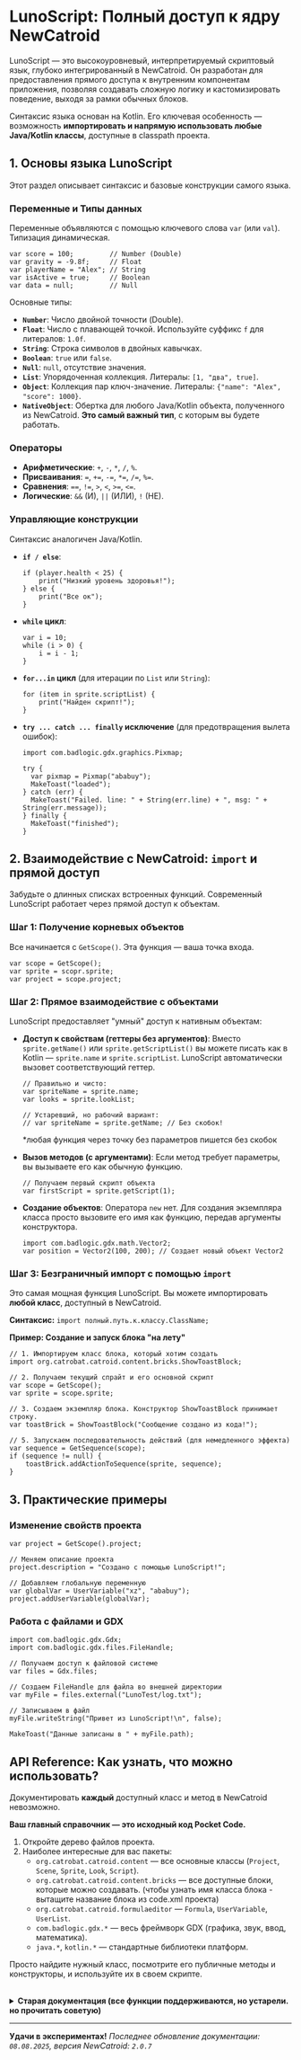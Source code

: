 # LunoScript: Полный доступ к ядру NewCatroid

LunoScript — это высокоуровневый, интерпретируемый скриптовый язык, глубоко интегрированный в NewCatroid. Он разработан для предоставления прямого доступа к внутренним компонентам приложения, позволяя создавать сложную логику и кастомизировать поведение, выходя за рамки обычных блоков.

Синтаксис языка основан на Kotlin. Его ключевая особенность — возможность **импортировать и напрямую использовать любые Java/Kotlin классы**, доступные в classpath проекта.

## 1. Основы языка LunoScript

Этот раздел описывает синтаксис и базовые конструкции самого языка.

### Переменные и Типы данных
Переменные объявляются с помощью ключевого слова `var` (или `val`). Типизация динамическая.

```Luno
var score = 100;         // Number (Double)
var gravity = -9.8f;     // Float
var playerName = "Alex"; // String
var isActive = true;     // Boolean
var data = null;         // Null
```

Основные типы:
*   **`Number`**: Число двойной точности (Double).
*   **`Float`**: Число с плавающей точкой. Используйте суффикс `f` для литералов: `1.0f`.
*   **`String`**: Строка символов в двойных кавычках.
*   **`Boolean`**: `true` или `false`.
*   **`Null`**: `null`, отсутствие значения.
*   **`List`**: Упорядоченная коллекция. Литералы: `[1, "два", true]`.
*   **`Object`**: Коллекция пар ключ-значение. Литералы: `{"name": "Alex", "score": 1000}`.
*   **`NativeObject`**: Обертка для любого Java/Kotlin объекта, полученного из NewCatroid. **Это самый важный тип**, с которым вы будете работать.

### Операторы
*   **Арифметические**: `+`, `-`, `*`, `/`, `%`.
*   **Присваивания**: `=`, `+=`, `-=`, `*=`, `/=`, `%=`.
*   **Сравнения**: `==`, `!=`, `>`, `<`, `>=`, `<=`.
*   **Логические**: `&&` (И), `||` (ИЛИ), `!` (НЕ).

### Управляющие конструкции
Синтаксис аналогичен Java/Kotlin.

*   **`if / else`**:
    ```Luno
    if (player.health < 25) {
        print("Низкий уровень здоровья!");
    } else {
        print("Все ок");
    }
    ```
*   **`while` цикл**:
    ```Luno
    var i = 10;
    while (i > 0) {
        i = i - 1;
    }
    ```
*   **`for...in` цикл** (для итерации по `List` или `String`):
    ```Luno
    for (item in sprite.scriptList) {
        print("Найден скрипт!");
    }
    ```
*   **`try ... catch ... finally` исключение** (для предотвращения вылета ошибок):
    ```Luno
    import com.badlogic.gdx.graphics.Pixmap;

    try {
      var pixmap = Pixmap("ababuy");
      MakeToast("loaded");
    } catch (err) {
      MakeToast("Failed. line: " + String(err.line) + ", msg: " + String(err.message));
    } finally {
      MakeToast("finished");
    }
    ```

## 2. Взаимодействие с NewCatroid: `import` и прямой доступ

Забудьте о длинных списках встроенных функций. Современный LunoScript работает через прямой доступ к объектам.

### Шаг 1: Получение корневых объектов
Все начинается с `GetScope()`. Эта функция — ваша точка входа.

```Luno
var scope = GetScope();
var sprite = scopr.sprite;
var project = scope.project;
```

### Шаг 2: Прямое взаимодействие с объектами
LunoScript предоставляет "умный" доступ к нативным объектам:

*   **Доступ к свойствам (геттеры без аргументов)**: Вместо `sprite.getName()` или `sprite.getScriptList()` вы можете писать как в Kotlin — `sprite.name` и `sprite.scriptList`. LunoScript автоматически вызовет соответствующий геттер.
    ```Luno
    // Правильно и чисто:
    var spriteName = sprite.name;
    var looks = sprite.lookList;
    
    // Устаревший, но рабочий вариант:
    // var spriteName = sprite.getName; // Без скобок!
    ```
    *любая функция через точку без параметров пишется без скобок

*   **Вызов методов (с аргументами)**: Если метод требует параметры, вы вызываете его как обычную функцию.
    ```Luno
    // Получаем первый скрипт объекта
    var firstScript = sprite.getScript(1);
    ```

*   **Создание объектов**: Оператора `new` нет. Для создания экземпляра класса просто вызовите его имя как функцию, передав аргументы конструктора.
    ```Luno
    import com.badlogic.gdx.math.Vector2;
    var position = Vector2(100, 200); // Создает новый объект Vector2
    ```

### Шаг 3: Безграничный импорт с помощью `import`
Это самая мощная функция LunoScript. Вы можете импортировать **любой класс**, доступный в NewCatroid.

**Синтаксис:** `import полный.путь.к.классу.ClassName;`

**Пример: Создание и запуск блока "на лету"**

```Luno
// 1. Импортируем класс блока, который хотим создать
import org.catrobat.catroid.content.bricks.ShowToastBlock;

// 2. Получаем текущий спрайт и его основной скрипт
var scope = GetScope();
var sprite = scope.sprite;

// 3. Создаем экземпляр блока. Конструктор ShowToastBlock принимает строку.
var toastBrick = ShowToastBlock("Сообщение создано из кода!");

// 5. Запускаем последовательность действий (для немедленного эффекта)
var sequence = GetSequence(scope);
if (sequence != null) {
    toastBrick.addActionToSequence(sprite, sequence);
}
```

## 3. Практические примеры

### Изменение свойств проекта

```Luno
var project = GetScope().project;

// Меняем описание проекта
project.description = "Создано с помощью LunoScript!";

// Добавляем глобальную переменную
var globalVar = UserVariable("xz", "ababuy");
project.addUserVariable(globalVar);
```

### Работа с файлами и GDX

```Luno
import com.badlogic.gdx.Gdx;
import com.badlogic.gdx.files.FileHandle;

// Получаем доступ к файловой системе
var files = Gdx.files;

// Создаем FileHandle для файла во внешней директории
var myFile = files.external("LunoTest/log.txt");

// Записываем в файл
myFile.writeString("Привет из LunoScript!\n", false);

MakeToast("Данные записаны в " + myFile.path);
```

## API Reference: Как узнать, что можно использовать?

Документировать **каждый** доступный класс и метод в NewCatroid невозможно.

**Ваш главный справочник — это исходный код Pocket Code.**

1.  Откройте дерево файлов проекта.
2.  Наиболее интересные для вас пакеты:
    *   `org.catrobat.catroid.content` — все основные классы (`Project`, `Scene`, `Sprite`, `Look`, `Script`).
    *   `org.catrobat.catroid.content.bricks` — все доступные блоки, которые можно создавать. (чтобы узнать имя класса блока - вытащите название блока из code.xml проекта)
    *   `org.catrobat.catroid.formulaeditor` — `Formula`, `UserVariable`, `UserList`.
    *   `com.badlogic.gdx.*` — весь фреймворк GDX (графика, звук, ввод, математика).
    *   `java.*`, `kotlin.*` — стандартные библиотеки платформ.

Просто найдите нужный класс, посмотрите его публичные методы и конструкторы, и используйте их в своем скрипте.

<br>

<details>
<summary><b>Старая документация (все функции поддерживаются, но устарели. но прочитать советую)</b></summary>

***Примечание:*** *Эти функции оставлены для поддержки старых проектов. В новом коде настоятельно рекомендуется использовать прямой доступ к объектам и их методам, как описано выше.*

<br>

# LunoScript - Встраиваемый скриптовый язык для Android (Kotlin/Java)

LunoScript - это легковесный, интерпретируемый скриптовый язык с динамической типизацией, разработанный для встраивания в NewCatroid, написанные на Kotlin или Java. Он позволяет выполнять пользовательский код, управлять объектами приложения и расширять функциональность без перекомпиляции основного кода. Синтаксис LunoScript вдохновлен Kotlin, что делает его интуитивно понятным для Kotlin-разработчиков.

## Особенности

*   **Динамическая типизация:** Типы переменных определяются во время выполнения.
*   **Kotlin-подобный синтаксис:** Привычные конструкции для объявления переменных, условных операторов, циклов и функций.
*   **Работа с объектами:** Поддержка списков, объектов (карт), а также базовых классов и функций, определенных в LunoScript.
*   **Взаимодействие с Kotlin/Java:** Возможность передавать Kotlin/Java объекты в LunoScript (как `NativeObject`) и вызывать их методы (через специально определенные нативные функции).

## Основы языка LunoScript

### 1. Комментарии

Однострочные комментарии начинаются с `//`.

```Luno
// Это однострочный комментарий
var x = 10; // Это тоже комментарий
```

### 2. Переменные

Переменные объявляются с помощью ключевого слова `var`. Тип переменной определяется значением, которое ей присваивается.

```Luno
var message; // Переменная без начального значения (будет `null`)
var count = 10; // count - это Number
var name = "Luno"; // name - это String
var isActive = true; // isActive - это Boolean

count = count + 5;
name = "LunoScript";
```

### 3. Типы данных

LunoScript поддерживает следующие основные типы данных:

*   **`Number`**: Числа (хранятся как `Double` в Kotlin).
    ```Luno
    var pi = 3.14;
    var integer = 100;
    ```
*   **`String`**: Строки. Строковые литералы заключаются в двойные кавычки.
    ```Luno
    var greeting = "Hello, World!";
    var multiline = "Это\nмногострочная\nстрока.";
    ```
*   **`Boolean`**: Логические значения `true` и `false`.
    ```Luno
    var isReady = true;
    var hasErrors = false;
    ```
*   **`Null`**: Специальное значение `null`, представляющее отсутствие значения.
    ```Luno
    var data = null;
    ```
*   **`List`**: Упорядоченные коллекции значений (аналог массивов/списков).
    ```Luno
    var numbers = [1, 2, 3, 4, 5];
    var mixedList = [10, "строка", true, null, [100, 200]];
    print(numbers[0]); // Выведет: 1
    numbers[1] = 20;
    ```
*   **`Object`**: Коллекции пар "ключ-значение" (аналог карт/словарей). Ключи являются строками. Используются также для представления экземпляров классов.
    ```Luno
    var person = {"name": "Alex", "age": 30, "isDeveloper": true};
    print(person.name); // Выведет: Alex
    print(person["age"]); // Выведет: 30
    person.city = "New York"; // Добавление нового поля
    ```
*   **`Function`**: Функции, определенные пользователем.
*   **`Class`**: Классы, определенные пользователем.
*   **`NativeObject`**: Специальный тип для представления "сырых" Kotlin/Java объектов, переданных в LunoScript.
*   **`NativeCallable`**: Специальный тип для представления "сырых" Kotlin/Java функций, доступных из LunoScript.

### 4. Операторы

#### Арифметические операторы
*   `+` (сложение, конкатенация строк, конкатенация списков)
*   `-` (вычитание, унарный минус)
*   `*` (умножение, повторение строк, повторение списков)
*   `/` (деление)
*   `%` (остаток от деления)

```Luno
var sum = 10 + 5; // 15
var fullName = "Luno" + "Script"; // "LunoScript"
var repeated = "abc" * 3; // "abcabcabc"
var a = [1,2]; var b = [3,4]; var c = a + b; // [1,2,3,4]
var result = (100 - 20) / 2 * 3; // 120
```

#### Операторы присваивания
*   `=` (присвоить)
*   `+=`, `-=`, `*=`, `/=`, `%=` (составное присваивание)

```Luno
var x = 10;
x += 5; // x теперь 15
```

#### Операторы сравнения
*   `==` (равно)
*   `!=` (не равно)
*   `>` (больше)
*   `<` (меньше)
*   `>=` (больше или равно)
*   `<=` (меньше или равно)

#### Логические операторы
*   `&&` (логическое И)
*   `||` (логическое ИЛИ)
*   `!` (логическое НЕ)

```Luno
var age = 25;
var hasLicense = true;
if (age >= 18 && hasLicense) {
    print("Можно водить");
}
if (!hasLicense) {
    print("Нет прав");
}
```

### 5. Управляющие конструкции

#### `if / else`
```Luno
var temperature = 25;
if (temperature > 30) {
    print("Жарко!");
} else if (temperature > 20) {
    print("Тепло.");
} else {
    print("Прохладно.");
}
```

#### `while` цикл
```Luno
var i = 0;
while (i < 3) {
    print("i = " + i);
    i = i + 1;
}
```

#### `for...in` цикл
Используется для итерации по элементам списка или символам строки.
```Luno
var fruits = ["яблоко", "банан", "апельсин"];
for (fruit in fruits) {
    print(fruit);
}

for (char in "LUNO") {
    print("Символ: " + char);
}
```

#### `switch`
Работает аналогично `when` в Kotlin, но без автоматического "проваливания". `break` не обязателен для прекращения выполнения `case`.
```Luno
var day = "Monday";
switch (day) {
    case "Monday":
        print("Начало недели");
    case "Friday":
        print("Почти выходные!");
    case "Saturday", "Sunday": // Несколько значений для одного case
        print("Выходной!");
    default:
        print("Будний день.");
}
```

#### `break` и `continue`
*   `break;`: Прерывает выполнение текущего цикла (`while`, `for`) или `switch`.
*   `continue;`: Переходит к следующей итерации текущего цикла (`while`, `for`).

### 6. Функции

Функции объявляются с помощью ключевого слова `fun`.
```Luno
fun greet(name) {
    var message = "Привет, " + name + "!";
    return message;
}

var myGreeting = greet("Пользователь Luno");
print(myGreeting); // Выведет: Привет, Пользователь Luno!

fun doNothing() {
    // Эта функция ничего не возвращает явно (вернет null)
}
print(doNothing()); // Выведет: null
```

### 7. Классы (базовая поддержка)

Классы объявляются с помощью ключевого слова `class`. Конструктор определяется методом `init`. `this` используется для доступа к членам экземпляра.
```Luno
class Point {
    fun init(x, y) { // Конструктор
        this.x = x;
        this.y = y;
        print("Точка создана: " + this.x + ", " + this.y);
    }

    fun move(dx, dy) {
        this.x = this.x + dx;
        this.y = this.y + dy;
    }

    fun display() {
        return "Point(" + this.x + ", " + this.y + ")";
    }
}

var p1 = Point(10, 20); // Создание экземпляра, вызов init
print(p1.display());     // Вызов метода
p1.move(5, -5);
print("p1 после перемещения: " + p1.display());
print("Координата X точки p1: " + p1.x);

p1.color = "red"; // Поля можно добавлять динамически
print("Цвет точки p1: " + p1.color);
```

### 8. Доступ к элементам

*   **Списки:** `myList[index]`
*   **Объекты (карты):** `myObject.property` или `myObject["propertyName"]`
*   **Строки:** `myString[index]` (для получения символа)

### 9. Точка с запятой (`;`)
В большинстве случаев точка с запятой в конце инструкций опциональна. Но рекомендуется ее ставить, дабы избежать недоразумений

## Встроенные (нативные) функции

LunoScript предоставляет набор встроенных функций для взаимодействия с окружением и выполнения общих задач.

```Luno
// Формат описания:
// FunctionName(parameter1, parameter2?) -> ReturnType
//   Описание функции.
//   parameter1: Тип - Описание параметра.
//   parameter2 (опционально): Тип - Описание параметра.
//   Возвращает: Тип - Описание возвращаемого значения.
```

---

### Общие функции

*   **`print(value1, value2, ...)`**
    *   Выводит одно или несколько значений в лог Android (Log.d с тегом "LunoScript"). Значения разделяются пробелом.
    *   `value`: Любой тип LunoScript.
    *   Возвращает: `Null`.
    ```Luno
    print("Сообщение", 123, true);
    ```

*   **`len(collection)`**
    *   Возвращает длину строки, количество элементов в списке или количество полей в объекте.
    *   `collection`: `String`, `List` или `Object`.
    *   Возвращает: `Number`.
    ```Luno
    print(len("hello")); // 5
    print(len([1, 2, 3])); // 3
    print(len({"a":1, "b":2})); // 2
    ```

*   **`typeof(value)`**
    *   Возвращает строку, представляющую тип значения LunoScript.
    *   `value`: Любой тип LunoScript.
    *   Возвращает: `String` (например, "String", "Number", "List", "Object", "Boolean", "Null", "Function", "Class", "NativeObject", "NativeCallable").
    ```Luno
    print(typeof(10)); // "Number"
    print(typeof("abc")); // "String"
    print(typeof(null)); // "Null"
    ```

*   **`String(value)`**
    *   Преобразует значение в его строковое представление.
    *   `value`: Любой тип LunoScript.
    *   Возвращает: `String`.
    ```Luno
    var num = 123;
    var strNum = String(num); // "123"
    ```

*   **`Number(value)`**
    *   Преобразует значение в число.
    *   `value`: `Number`, `String` (пытается распарсить), `Boolean` (`true` -> 1, `false` -> 0), `Null` (-> 0). Для других типов возвращает `NaN`.
    *   Возвращает: `Number`.
    ```Luno
    var numStr = "42.5";
    var num = Number(numStr); // 42.5
    print(Number(true)); // 1.0
    ```

*   **`Boolean(value)`**
    *   Преобразует значение в его булево представление (истинность).
    *   `value`: Любой тип LunoScript.
    *   Возвращает: `Boolean`.
    *   Ложными (`false`) считаются: `null`, `false`, число `0`, пустая строка `""`, пустой список `[]`. Все остальное считается истинным (`true`).
    ```Luno
    print(Boolean(0)); // false
    print(Boolean("hello")); // true
    print(Boolean([])); // false
    ```

*   **`throw(message)`**
    *   Генерирует ошибку времени выполнения LunoScript с указанным сообщением.
    *   `message`: `String` - Сообщение об ошибке.
    *   (Не возвращает значение, прерывает выполнение).
    ```Luno
    throw("Это кастомная ошибка!");
    ```

### Функции для Android

*   **`GetAppContext()`**
    *   Возвращает нативный объект Android `Context` приложения.
    *   Возвращает: `NativeObject` (содержащий `android.content.Context`).
    *   *Примечание: Этот объект обычно используется как аргумент для других нативных функций, требующих контекст.*

*   **`MakeToast(message)`**
    *   Отображает короткое всплывающее сообщение (Toast) на экране.
    *   `message`: `String` - Текст сообщения.
    *   Возвращает: `Null`.
    ```Luno
    MakeToast("Привет из LunoScript!");
    ```

### Числовые функции (Парсинг и Проверки)

*   **`parseInt(string, radix?)`**
    *   Преобразует строку в целое число по указанному основанию.
    *   `string`: `String` - Строка для парсинга.
    *   `radix` (опционально): `Number` - Основание системы счисления (от 2 до 36). По умолчанию 10.
    *   Возвращает: `Number` (целое число или `NaN`, если парсинг не удался).
    ```Luno
    print(parseInt("101", 2)); // 5.0 (двоичное)
    print(parseInt("FF", 16)); // 255.0 (шестнадцатеричное)
    print(parseInt("42")); // 42.0
    print(parseInt("hello")); // NaN
    ```

*   **`parseFloat(value)`**
    *   Преобразует значение (обычно строку) в число с плавающей точкой. Пытается имитировать поведение `parseFloat` из JavaScript.
    *   `value`: `String` или `Number`. Если `Number`, возвращает его же. Другие типы сначала преобразуются в строку.
    *   Возвращает: `Number` (число или `NaN`).
    ```Luno
    print(parseFloat("3.14")); // 3.14
    print(parseFloat("  -10.5ignored")); // -10.5
    print(parseFloat("Infinity")); // Infinity
    print(parseFloat("text")); // NaN
    ```

*   **`isNaN(value)`**
    *   Проверяет, является ли значение `NaN` (Not-a-Number).
    *   `value`: `Number`. Для других типов всегда возвращает `false`.
    *   Возвращает: `Boolean`.
    ```Luno
    print(isNaN(0/0)); // true
    print(isNaN(10));  // false
    print(isNaN("text")); // false (т.к. "text" не Number)
    ```

*   **`isFinite(value)`**
    *   Проверяет, является ли значение конечным числом (не `Infinity`, не `-Infinity`, не `NaN`).
    *   `value`: `Number`. Для других типов всегда возвращает `false`.
    *   Возвращает: `Boolean`.
    ```Luno
    print(isFinite(100)); // true
    print(isFinite(1/0)); // false (Infinity)
    print(isFinite(Number("NaN"))); // false
    ```

### Математические функции

*   **`currentTimeMillis()`**
    *   Возвращает текущее время в миллисекундах (относительно эпохи Unix).
    *   Возвращает: `Number`.

*   **`sqrt(number)`**
    *   Вычисляет квадратный корень числа.
    *   `number`: `Number`.
    *   Возвращает: `Number` (или `NaN` для отрицательных чисел).

*   **`abs(number)`**
    *   Возвращает абсолютное значение (модуль) числа.
    *   `number`: `Number`.
    *   Возвращает: `Number`.

*   **`round(number)`**
    *   Округляет число до ближайшего целого.
    *   `number`: `Number`.
    *   Возвращает: `Number`.

*   **`floor(number)`**
    *   Округляет число вниз до ближайшего целого.
    *   `number`: `Number`.
    *   Возвращает: `Number`.

*   **`ceil(number)`**
    *   Округляет число вверх до ближайшего целого.
    *   `number`: `Number`.
    *   Возвращает: `Number`.

*   **`random()`**
    *   Возвращает случайное число с плавающей точкой в диапазоне от 0.0 (включительно) до 1.0 (исключительно).
    *   Возвращает: `Number`.

*   **`min(number1, number2, ...)`**
    *   Возвращает наименьшее из переданных чисел.
    *   `numberX`: `Number`. Требуется хотя бы один аргумент.
    *   Возвращает: `Number`.

*   **`max(number1, number2, ...)`**
    *   Возвращает наибольшее из переданных чисел.
    *   `numberX`: `Number`. Требуется хотя бы один аргумент.
    *   Возвращает: `Number`.

*   **`pow(base, exponent)`**
    *   Возводит число `base` в степень `exponent`.
    *   `base`: `Number`.
    *   `exponent`: `Number`.
    *   Возвращает: `Number`.

*   **Константы:**
    *   `PI`: Число Пи (приблизительно 3.14159).
    *   `E`: Число Эйлера (основание натурального логарифма, приблизительно 2.71828).

### Функции для работы со строками

*   **`toUpperCase(string)`**
    *   Преобразует строку в верхний регистр.
    *   `string`: `String`.
    *   Возвращает: `String`.

*   **`toLowerCase(string)`**
    *   Преобразует строку в нижний регистр.
    *   `string`: `String`.
    *   Возвращает: `String`.

*   **`trim(string)`**
    *   Удаляет пробелы в начале и конце строки.
    *   `string`: `String`.
    *   Возвращает: `String`.

*   **`startsWith(string, prefix)`**
    *   Проверяет, начинается ли строка `string` с подстроки `prefix`.
    *   `string`: `String`.
    *   `prefix`: `String`.
    *   Возвращает: `Boolean`.

*   **`endsWith(string, suffix)`**
    *   Проверяет, заканчивается ли строка `string` подстрокой `suffix`.
    *   `string`: `String`.
    *   `suffix`: `String`.
    *   Возвращает: `Boolean`.

*   **`stringContains(string, substring)`**
    *   Проверяет, содержит ли строка `string` подстроку `substring`.
    *   `string`: `String`.
    *   `substring`: `String`.
    *   Возвращает: `Boolean`.

*   **`replace(string, oldValue, newValue)`**
    *   Заменяет все вхождения подстроки `oldValue` на `newValue` в строке `string`.
    *   `string`: `String`.
    *   `oldValue`: `String`.
    *   `newValue`: `String`.
    *   Возвращает: `String`.

*   **`split(string, delimiter)`**
    *   Разбивает строку `string` на список подстрок, используя `delimiter` в качестве разделителя.
    *   `string`: `String`.
    *   `delimiter`: `String`.
    *   Возвращает: `List` из `String`.
    ```Luno
    var parts = split("яблоко,банан,апельсин", ",");
    // parts будет ["яблоко", "банан", "апельсин"]
    ```

*   **`substring(string, startIndex, endIndex?)`**
    *   Возвращает подстроку из `string`, начиная с `startIndex` (включительно) до `endIndex` (исключительно).
    *   `string`: `String`.
    *   `startIndex`: `Number` (целое).
    *   `endIndex` (опционально): `Number` (целое). Если не указан, то до конца строки.
    *   Возвращает: `String`.
    ```Luno
    var text = "Hello Luno";
    print(substring(text, 0, 5)); // "Hello"
    print(substring(text, 6));    // "Luno"
    ```

### Функции для работы со списками

*   **`listPush(list, element1, element2, ...)`**
    *   Добавляет один или несколько элементов в конец списка `list`. Изменяет исходный список.
    *   `list`: `List`.
    *   `elementX`: Любой тип LunoScript.
    *   Возвращает: `Number` (новая длина списка).

*   **`listPop(list)`**
    *   Удаляет и возвращает последний элемент из списка `list`. Изменяет исходный список.
    *   `list`: `List`.
    *   Возвращает: Удаленный элемент или `Null`, если список пуст.

*   **`listShift(list)`**
    *   Удаляет и возвращает первый элемент из списка `list`. Изменяет исходный список.
    *   `list`: `List`.
    *   Возвращает: Удаленный элемент или `Null`, если список пуст.

*   **`listUnshift(list, element1, element2, ...)`**
    *   Добавляет один или несколько элементов в начало списка `list`. Изменяет исходный список.
    *   `list`: `List`.
    *   `elementX`: Любой тип LunoScript.
    *   Возвращает: `Number` (новая длина списка).

*   **`listJoin(list, separator?)`**
    *   Объединяет все элементы списка `list` в одну строку.
    *   `list`: `List`.
    *   `separator` (опционально): `String` - Разделитель между элементами. По умолчанию ",".
    *   Возвращает: `String`.
    ```Luno
    var items = ["a", "b", "c"];
    print(listJoin(items));       // "a,b,c"
    print(listJoin(items, "-"));  // "a-b-c"
    ```

*   **`listSlice(list, startIndex, endIndex?)`**
    *   Возвращает неглубокую копию части списка `list` от `startIndex` (включительно) до `endIndex` (исключительно). Не изменяет исходный список.
    *   `list`: `List`.
    *   `startIndex`: `Number` (целое). Отрицательные значения отсчитываются с конца.
    *   `endIndex` (опционально): `Number` (целое). Если не указан, то до конца списка. Отрицательные значения отсчитываются с конца.
    *   Возвращает: Новый `List`.
    ```Luno
    var original = [0, 1, 2, 3, 4];
    var sliced = listSlice(original, 1, 3); // [1, 2]
    var slicedToEnd = listSlice(original, 2); // [2, 3, 4]
    print(original); // [0, 1, 2, 3, 4] (не изменен)
    ```

*   **`listReverse(list)`**
    *   Обращает порядок элементов в списке `list` **на месте** (изменяет исходный список).
    *   `list`: `List`.
    *   Возвращает: Тот же измененный `List`.

### Функции для работы с объектами

*   **`ObjectKeys(object)`**
    *   Возвращает список строк, представляющих ключи (имена свойств) объекта.
    *   `object`: `Object`.
    *   Возвращает: `List` из `String`.
    ```Luno
    var user = {"name": "Kate", "age": 28};
    var keys = ObjectKeys(user); // ["name", "age"] (порядок может варьироваться)
    ```

*   **`ObjectValues(object)`**
    *   Возвращает список значений свойств объекта.
    *   `object`: `Object`.
    *   Возвращает: `List` (элементы могут быть разных типов).
    ```Luno
    var user = {"name": "Kate", "age": 28};
    var values = ObjectValues(user); // ["Kate", 28.0] (порядок соответствует ObjectKeys)
    ```

*   **`ObjectHasProperty(object, key)`**
    *   Проверяет, есть ли у объекта `object` свойство с ключом `key`.
    *   `object`: `Object` или `NativeObject` (если это `Map`).
    *   `key`: `String`.
    *   Возвращает: `Boolean`.

### Функции JSON (базовая поддержка)

*   **`JSON_parse(jsonString)`**
    *   Преобразует строку `jsonString` в формате JSON в объект или список LunoScript.
    *   `jsonString`: `String`.
    *   Возвращает: `Object`, `List` или другой примитивный тип LunoScript (или `Null` при ошибке).
    *   *Примечание: Текущая реализация очень базовая и может не поддерживать все возможности JSON. Для сложного JSON рекомендуется обрабатывать его на стороне Kotlin/Java.*

*   **`JSON_stringify(value)`**
    *   Преобразует значение LunoScript в строку формата JSON.
    *   `value`: Любой тип LunoScript.
    *   Возвращает: `String`.
    *   *Примечание: Функции и сложные нативные объекты могут не сериализоваться корректно.*

### Функции для работы с "формулами" NewCatroid

*   **`Formula(formulaString)`**
    *   Создает нативный объект "формулы" из строки.
    *   `formulaString`: `String` - Строковое представление формулы.
    *   Возвращает: `NativeObject` (содержащий объект `Formula`).

*   **`RegisterFormula(uniqueName, displayName, defaultParamValues, defaultParamTypes, jsCode)`**
    *   Регистрирует новую "кастомную формулу" в системе.
    *   `uniqueName`: `String` - Уникальное имя для идентификации формулы.
    *   `displayName`: `String` - Отображаемое имя формулы.
    *   `defaultParamValues`: `List` из `String` - Список строковых значений по умолчанию для параметров. Количество параметров формулы определяется размером этого списка.
    *   `defaultParamTypes`: `List` из `String` - Список строк, представляющих типы параметров (например, "STRING", "NUMBER"). Должен иметь тот же размер, что и `defaultParamValues`.
    *   `jsCode`: `String` - JavaScript код, реализующий логику формулы.
    *   Возвращает: `Null`.
    ```Luno
    RegisterFormula(
        "myConcat",
        "My Concatenator",
        ["prefix_", "_suffix"], // Значения по умолчанию
        ["STRING", "STRING"],    // Типы
        "return String(p[0]) + 'DATA' + String(p[1]);"
    );
    ```

### Функции для работы с локальными переменными (NewCatroid)

*   **`SetLocalVar(name, value)`**: Устанавливает значение локальной переменной.
*   **`GetLocalVar(name)`**: Получает значение локальной переменной.
*   **`DeleteLocalVar(name)`**: Удаляет локальную переменную.
*   **`DeleteLocalVars()`**: Удаляет все локальные переменные.
*   **`GetLocalVarName(index)`**: Получает имя локальной переменной по индексу.
*   **`GetLocalVarValue(index)`**: Получает значение локальной переменной по индексу.

### Функции для взаимодействия с проектом NewCatroid (Project, Sprite, Look, Script)

*Функции этой категории возвращают или принимают `NativeObject`, представляющие соответствующие Kotlin/Java классы из настоящего проекта. Для работы с этими объектами (чтение полей, вызов методов) вам, скорее всего, понадобятся дополнительные нативные функции, специфичные для каждого типа объекта, либо вы будете использовать их как "непрозрачные" указатели для передачи в другие нативные функции.*

*   **`GetScope()` -> `NativeObject` (Scope)**: Возвращает текущий объект "Scope".
*   **`GetSprite(scope)` -> `NativeObject` (Sprite)**: Получает спрайт из указанного `scope` (тот, в котором запущен блок).
*   **`GetProject(scope)` -> `NativeObject` (Project)**: Получает проект из указанного `scope` (тот, в котором запущен блок).
*   **`ProjectGetDirectory(project)` -> `String`**: Получает директорию, в которой расположен проект.
*   **`ProjectSetDirectory(project, pathString)` -> `Null`**: Задает директорию проекту.
*   **`ProjectGetSceneList(project)` -> `List` из `NativeObject` (Scene)**: Получает список сцен в проекте.
*   **`ProjectGetSceneNames(project)` -> `List` из `String`**: Получает список из имен сцен в проекте.
*   **`ProjectAddScene(project, sceneNativeObject)` -> `Null`**: Добавляет сцену в проект.
*   **`ProjectRemoveScene(project, sceneNativeObject)` -> `Null`**: Удаляет сцену из проекта.
*   **`ProjectHasScene(project)` -> `Boolean`**: Проверяет, есть ли сцены в проекте.
*   **`ProjectGetDefaultScene(project)` -> `NativeObject` (Scene)**: Получает сцену по умолчанию из проекта.
*   **`ProjectGetUserVariables(project)` -> `List` из `NativeObject` (UserVariable)**: Получает переменные проекта (прямая ссылка!).
*   **`ProjectGetUserVariablesCopy(project)` -> `List` из `NativeObject` (UserVariable)**: Получает копию переменных проекта.
*   **`ProjectGetUserVariable(project, nameString)` -> `NativeObject` (UserVariable)**: Получает переменную из проекта по имени.
*   **`ProjectAddUserVariable(project, userVariableNativeObject)` -> `Null`**: Добавляет новую переменную.
*   **`ProjectRemoveUserVariable(project, nameString)` -> `Null`**: Удаляет переменную.
*   **`UserVariable(nameString?, valueString?)` -> `NativeObject` (UserVariable)**: Создает новый объект UserVariable.
*   **`ProjectGetUserLists(project)` -> `List` из `NativeObject` (UserList)**: Получает все списки проекта (прямая ссылка!).
*   **`ProjectGetUserListsCopy(project)` -> `List` из `NativeObject` (UserList)**: Получает все списки проекта.
*   **`ProjectGetUserList(project, nameString)` -> `NativeObject` (UserList)**: Получает список по имени.
*   **`ProjectAddUserList(project, userListNativeObject)` -> `Null`**: Добавляет новый список.
*   **`ProjectRemoveUserList(project, nameString)` -> `Null`**: Удаляет список.
*   **`UserList(nameString?, initialValuesList?)` -> `NativeObject` (UserList)**: Создает новый UserList. `initialValuesList` - это `List` из LunoScript.
*   **`ProjectResetUserData(project)` -> `Null`**: Сбрасывает данные пользователя.
*   **`ProjectGetSpriteListWithClones(project)` -> `List` из `NativeObject` (Sprite)**: Получает список спрайтов (включая клоны).
*   **`ProjectGetName(project)` -> `String`**: Получает имя проекта.
*   **`ProjectSetName(project, nameString)` -> `Null`**: Задает имя проекта
*   **`ProjectGetDescription(project)` -> `String`**: Получает описание.
*   **`ProjectSetDescription(project, descriptionString)` -> `Null`**: Задает описание.
*   **`ProjectGetNotesAndCredits(project)` -> `String`**: Получает `Notes and Credits`.
*   **`ProjectSetNotesAndCredits(project, notesString)` -> `Null`**: Задает `Notes and Credits`.
*   **`ProjectGetCatrobatLanguageVersion(project)` -> `String` (представление Double)**: Получает версию языка Catrobat.
*   **`ProjectSetCatrobatLanguageVersion(project, versionString)` -> `Null`**: Задает версию языка Catrobat (ожидает строку, конвертируемую в Double).
*   **`ProjectGetXmlHeader(project)` -> `NativeObject` (XmlHeader)**: Получает XmlHeader проекта.
*   **`ProjectSetXmlHeader(project, xmlHeaderNativeObject)` -> `Null`** Задает XmlHeader проекту.
*   **`ProjectGetFilesDir(project)` -> `String` (путь)**: Получает путь к директории "Файлов проекта".
*   **`ProjectGetLibsDir(project)` -> `String` (путь)**: Получает путь к директории "Библиотек" (сейчас они не рабочие).
*   **`ProjectGetFile(project, fileNameString)` -> `String` (путь к файлу)**: получает файл проекта.
*   **`ProjectGetLib(project, libNameString)` -> `String` (путь к библиотеке)**: получает библиотеку проекта.
*   **`ProjectCheckExtension(project, extensionNameString, versionString)` -> `String`**: проверяет расширение и добавляет его в случае необходимости.
*   **`ProjectAddFile(project, fileNativeObjectOrPathString)` -> `Null`**: добавляет файл проекта.
*   **`ProjectDeleteFile(project, fileOrPathString)` -> `Null`**: удаляет файл проекта.
*   **`File(pathString, childPathString?)` -> `NativeObject` (java.io.File)**: Создает объект файла.
*   **`FilePath(fileNativeObject)` -> `String`**: Возвращает абсолютный путь файла.
*   **`Rectangle(xNum, yNum, widthNum, heightNum)` -> `NativeObject` (Rectangle)**: Создает объект Rectangle.
*   **`ProjectGetScreenRectangle(project)` -> `NativeObject` (Rectangle)**: Получает фигуру экрана.
*   **`ProjectGetTags(project)` -> `List` из `NativeObject` (String Tag)**: получает тэги.
*   **`ProjectSetTags(project, listOfStringTags)` -> `Null`**: задает тэги.
*   **`ProjectGetSceneByName(project, nameString)` -> `NativeObject` (Scene)**: получает сцену по имени.
*   **`ProjectGetSceneById(project, idString)` -> `NativeObject` (Scene)** (idString будет преобразован в Int): получает сцену по айди
*   **`SpriteGetName(spriteNativeObject)` -> `String`**: получает имя спрайта.
*   **`Sprite(nameString)` -> `NativeObject` (Sprite)**: Создает новый Sprite с именем.
*   **`Sprite(existingSpriteNativeObject, sceneNativeObject)` -> `NativeObject` (Sprite)**: Создает Sprite на основе существующего в сцене.
*   **`Look(spriteNativeObject)` -> `NativeObject` (Look)**: Создает новый Look для спрайта.
*   **`SpriteGetLook(spriteNativeObject)` -> `NativeObject` (Look)**: Получает Look спрайта.
*   **`LookRemove(lookNativeObject)` -> `Null`**: удаляет образ.
*   **`LookGetLookData(lookNativeObject)` -> `NativeObject` (LookData)**: получает данные образа.
*   **`LookGetLookData2(lookNativeObject)` -> `NativeObject` (LookData)** получает данные хитбокса.
*   **`LookData(nameString, fileNativeObjectOrPathString)` -> `NativeObject` (LookData)**: Создает LookData.
*   **`LookDataGetName(lookDataNativeObject)` -> `String`**: получает имя LookData.
*   **`LookDataSetName(lookDataNativeObject, nameString)` -> `Null`**: задает имя LookData.
*   **`LookDataGetFile(lookDataNativeObject)` -> `NativeObject` (File)**: получает файл образа.
*   **`LookDataSetFile(lookDataNativeObject, fileNativeObjectOrPathString)` -> `Null`**: задает файл образа.
*   **`LookSetLookData(lookNativeObject, lookDataNativeObject)` -> `Null`**: задает образ.
*   **`LookSetLookData2(lookNativeObject, lookDataNativeObject)` -> `Null`**: задает хитбокс.
*   **`LookGetX(look)`/`Y`/`Width`/`Height`/`Rotation`/`Alpha`/`Brightness`/`Hue` -> `Number`**: получает определенные данные обьекта (позиция, ширина / высота, вращение, прозрачность, яркость, цвет).
*   **`LookGetVisible(look)`/`LookGetLookVisible(look)` -> `Boolean`**: показан или спрятан обьект
*   **`LookSetX(look, value)`/`Y`/`Width`/`Height`/`Rotation`/`Alpha`/`Brightness`/`Hue`/`Visible`/`LookVisible` -> `Null`**6 задает определенные данные обьекта (позиция, ширина / высота, вращение, прозрачность, яркость, цвет).
*   **`SpriteGetScriptList(sprite)` -> `List` из `NativeObject` (Script)**: получает список скриптов.
*   **`SpriteGetLookList(sprite)` -> `List` из `NativeObject` (Look)** получает список образов.
*   **`SpriteGetSoundList(sprite)` -> `List` из `NativeObject` (Sound)** (Sound еще не добавлен): получает список звуков.
*   **`SpriteGetUserVariables(sprite)` -> `List` из `NativeObject` (UserVariable)**: получает переменные спрайта.
*   **`SpriteGetUserLists(sprite)` -> `List` из `NativeObject` (UserList)**: получает списки спрайта.
*   **`ActionFactory()` -> `NativeObject` (ActionFactory)**: создает ActionFactory.
*   **`SpriteGetActionFactory(sprite)` -> `NativeObject` (ActionFactory)**: получает ActionFactory спрайта.
*   **`SpriteIsClone(sprite)` -> `Boolean`**: является ли спрайт клоном.
*   **`SpriteOriginal(sprite)` -> `NativeObject` (Sprite)** (оригинал, если это клон)
*   **`SpriteIsGliding(sprite)` -> `Boolean`**: используется ли блок "скользить" сейчас.
*   **`SpriteGetAllBricks(sprite)` -> `List` из `NativeObject` (Brick)**: получает все блоки.
*   **`SpriteGetUserVariable(sprite, nameString)` -> `NativeObject` (UserVariable)**: получает переменную спрайта.
*   **`SpriteAddUserVariable(sprite, userVariableNativeObject)` -> `Null`**: добавляет переменную спрайта.
*   **`SpriteAddUserList(sprite, userListNativeObject)` -> `Null`**: добавляет список спрайта.
*   **`SpriteGetUserList(sprite, nameString)` -> `NativeObject` (UserList)**: получает список спрайта.
*   **`SpriteAddScript(sprite, scriptNativeObject, indexNum?)` -> `Null`**: добавляет скрипт.
*   **`SpriteGetScript(sprite, indexNumString)` -> `NativeObject` (Script)**: получает скрипт.
*   **`SpriteRemoveAllScripts(sprite)` -> `Null`**: удаляет все скрипты.
*   **`SpriteRemoveScript(sprite, scriptNativeObject)` -> `Null`**: удаляет скрипт.
*   **`SpriteIsBackground(sprite)` -> `Boolean`**: является ли спрайт фоном.
*   **`ScriptGetBrickList(scriptNativeObject)` -> `List` из `NativeObject` (Brick)**: получает блоки скрипта.
*   **`ScriptRun(script, sprite, sequenceAction)` -> `Null`**: запускает скрипт (все блоки внутри него).
*   **`GetSequence(scope)` -> `NativeObject` (ScriptSequenceAction)**: получает текущий Sequence
*   **`ScriptSequenceAction(scriptNativeObject)` -> `NativeObject` (ScriptSequenceAction)**: создает ScriptSequenceAction
*   **`ScriptAddBrick(script, brick, indexNum?)` -> `Null`**: добавляет блок в скрипт
*   **`ScriptRemoveBrick(script, brick)` -> `Null`**: удаляет блок из скрипта
*   **`ScriptGetBrick(script, indexNumString)` -> `NativeObject` (Brick)**: получает блок из скрипта
*   **`UserVariableGetValue(userVariable)` -> `String`** (представление значения): получить значение переменной
*   **`UserVariableSetValue(userVariable, valueString)` -> `Null`**: задать значение переменной
*   **`Brick(brickTypeNameString, parametersList)` -> `NativeObject` (конкретный Brick)**: Создает экземпляр блока по его имени и списку параметров LunoScript.
*   **`RunBrick(brickNativeObject, spriteNativeObject, sequenceActionNativeObject)` -> `Null`**: Запускает блок (вызывает `addActionToSequence`).

# Все функции описанные выше называются по такиму правилу:
**`КлассФункция`**
например:
`Sprite.getScriptList(sprite)` (из Kotlin) в LunoScript будет `SpriteGetScriptList(sprite)`

# Типы блоков для Brick() #
Для класса Brick() доступны пока-что не все блоки NewCatroid.
поэтому вот список доступных с их параметрами:

*  **`ShowToastBlock(messageString)`**: Показывает всплывающее сообщение
*  **`AddEditBrick(nameString, valueString)`**: Добавляет текстовое поле в диалог
*  **`AddItemToUserListBrick(valueString)`**: Добавляет предмет в список
*  **`ArduinoSendDigitalValueBrick(nameString, valueString)`**: Посылает цифровой сигнал на Arduino
*  **`ArduinoSendPwmValueBrick(nameString, valueString)`**: Посылает аналоговый сигнал на Arduino
*  **`AskBrick(textString, variableUserVariable)`**: Открывает диалог (как блок "Спросить")
*  **`AskGemini2Brick(promptString, modelString, variableUserVariable)`**: Спрашивает Gemini
*  **`AskGPTBrick()`** СЛОМАН!
*  **`CloneBrick()`**: Клонирует спрайт

**В будущем этот список будет расширяться**

</details>

---
**Удачи в экспериментах!**
*Последнее обновление документации: `08.08.2025`, версия NewCatroid: `2.0.7`*
